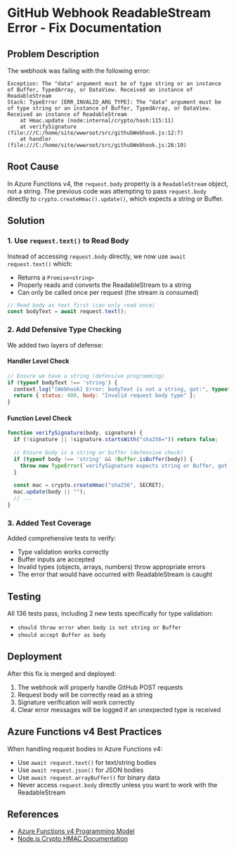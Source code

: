 # GitHub Webhook ReadableStream Error - Fix Documentation

## Problem Description

The webhook was failing with the following error:

```
Exception: The "data" argument must be of type string or an instance of Buffer, TypedArray, or DataView. Received an instance of ReadableStream
Stack: TypeError [ERR_INVALID_ARG_TYPE]: The "data" argument must be of type string or an instance of Buffer, TypedArray, or DataView. Received an instance of ReadableStream
    at Hmac.update (node:internal/crypto/hash:115:11)
    at verifySignature (file:///C:/home/site/wwwroot/src/githubWebhook.js:12:7)
    at handler (file:///C:/home/site/wwwroot/src/githubWebhook.js:26:10)
```

## Root Cause

In Azure Functions v4, the `request.body` property is a `ReadableStream` object, not a string. The previous code was attempting to pass `request.body` directly to `crypto.createHmac().update()`, which expects a string or Buffer.

## Solution

### 1. Use `request.text()` to Read Body

Instead of accessing `request.body` directly, we now use `await request.text()` which:
- Returns a `Promise<string>`
- Properly reads and converts the ReadableStream to a string
- Can only be called once per request (the stream is consumed)

```javascript
// Read body as text first (can only read once)
const bodyText = await request.text();
```

### 2. Add Defensive Type Checking

We added two layers of defense:

#### Handler Level Check
```javascript
// Ensure we have a string (defensive programming)
if (typeof bodyText !== 'string') {
  context.log("[Webhook] Error: bodyText is not a string, got:", typeof bodyText);
  return { status: 400, body: "Invalid request body type" };
}
```

#### Function Level Check
```javascript
function verifySignature(body, signature) {
  if (!signature || !signature.startsWith("sha256=")) return false;
  
  // Ensure body is a string or buffer (defensive check)
  if (typeof body !== 'string' && !Buffer.isBuffer(body)) {
    throw new TypeError(`verifySignature expects string or Buffer, got ${typeof body}`);
  }
  
  const mac = crypto.createHmac("sha256", SECRET);
  mac.update(body || "");
  // ...
}
```

### 3. Added Test Coverage

Added comprehensive tests to verify:
- Type validation works correctly
- Buffer inputs are accepted
- Invalid types (objects, arrays, numbers) throw appropriate errors
- The error that would have occurred with ReadableStream is caught

## Testing

All 136 tests pass, including 2 new tests specifically for type validation:
- `should throw error when body is not string or Buffer`
- `should accept Buffer as body`

## Deployment

After this fix is merged and deployed:
1. The webhook will properly handle GitHub POST requests
2. Request body will be correctly read as a string
3. Signature verification will work correctly
4. Clear error messages will be logged if an unexpected type is received

## Azure Functions v4 Best Practices

When handling request bodies in Azure Functions v4:
- Use `await request.text()` for text/string bodies
- Use `await request.json()` for JSON bodies
- Use `await request.arrayBuffer()` for binary data
- Never access `request.body` directly unless you want to work with the ReadableStream

## References

- [Azure Functions v4 Programming Model](https://learn.microsoft.com/en-us/azure/azure-functions/functions-reference-node)
- [Node.js Crypto HMAC Documentation](https://nodejs.org/api/crypto.html#crypto_class_hmac)
